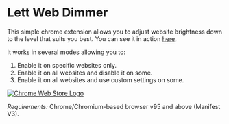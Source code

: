 # Lett Web Dimmer

This simple chrome extension allows you to adjust website brightness down to the level that suits you best. You can see it in action [here][website].

It works in several modes allowing you to:
1. Enable it on specific websites only.
2. Enable it on all websites and disable it on some.
3. Enable it on all websites and use custom settings on some.

[![Chrome Web Store Logo](https://storage.googleapis.com/web-dev-uploads/image/WlD8wC6g8khYWPJUsQceQkhXSlv1/mPGKYBIR2uCP0ApchDXE.png)][cws]

*Requirements:* Chrome/Chromium-based browser v95 and above (Manifest V3).

[website]: https://lett.app/web-dimmer
[cws]: https://chrome.google.com/webstore/detail/lett-web-dimmer/bccgllhmbjhkaapbjfgbmeggjcpdhnbp "Web Dimmer on Chrome Web Store"